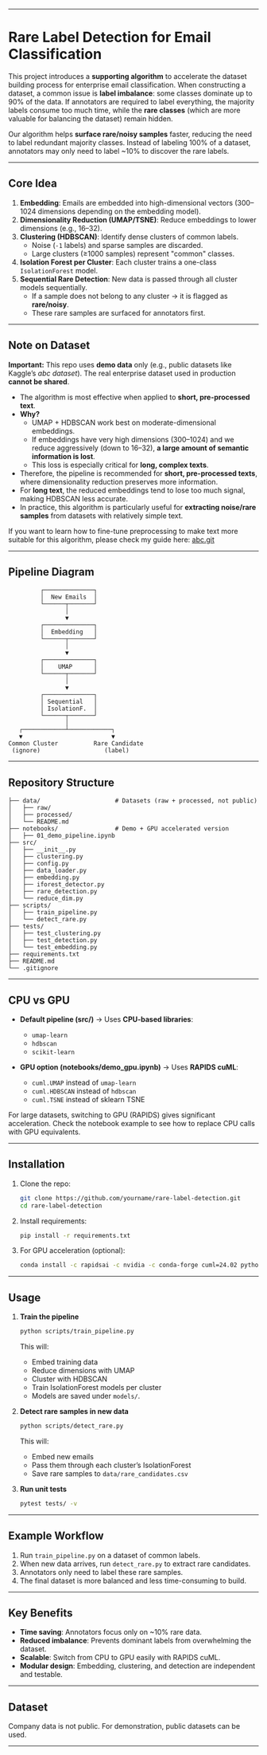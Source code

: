 -----

# Rare Label Detection for Email Classification

This project introduces a **supporting algorithm** to accelerate the dataset building process for enterprise email classification.
When constructing a dataset, a common issue is **label imbalance**: some classes dominate up to 90% of the data.
If annotators are required to label everything, the majority labels consume too much time, while the **rare classes** (which are more valuable for balancing the dataset) remain hidden.

Our algorithm helps **surface rare/noisy samples** faster, reducing the need to label redundant majority classes.
Instead of labeling 100% of a dataset, annotators may only need to label \~10% to discover the rare labels.

-----

## Core Idea

1.  **Embedding**: Emails are embedded into high-dimensional vectors (300–1024 dimensions depending on the embedding model).
2.  **Dimensionality Reduction (UMAP/TSNE)**: Reduce embeddings to lower dimensions (e.g., 16–32).
3.  **Clustering (HDBSCAN)**: Identify dense clusters of common labels.
      - Noise (`-1` labels) and sparse samples are discarded.
      - Large clusters (≥1000 samples) represent "common" classes.
4.  **Isolation Forest per Cluster**: Each cluster trains a one-class `IsolationForest` model.
5.  **Sequential Rare Detection**: New data is passed through all cluster models sequentially.
      - If a sample does not belong to any cluster → it is flagged as **rare/noisy**.
      - These rare samples are surfaced for annotators first.

-----

## Note on Dataset

**Important:**
This repo uses **demo data** only (e.g., public datasets like Kaggle’s *abc dataset*).
The real enterprise dataset used in production **cannot be shared**.

  - The algorithm is most effective when applied to **short, pre-processed text**.
  - **Why?**
      - UMAP + HDBSCAN work best on moderate-dimensional embeddings.
      - If embeddings have very high dimensions (300–1024) and we reduce aggressively (down to 16–32), **a large amount of semantic information is lost**.
      - This loss is especially critical for **long, complex texts**.
  - Therefore, the pipeline is recommended for **short, pre-processed texts**, where dimensionality reduction preserves more information.
  - For **long text**, the reduced embeddings tend to lose too much signal, making HDBSCAN less accurate.
  - In practice, this algorithm is particularly useful for **extracting noise/rare samples** from datasets with relatively simple text.

If you want to learn how to fine-tune preprocessing to make text more suitable for this algorithm, please check my guide here:
[abc.git](https://www.google.com/search?q=https://abc.git)

-----

## Pipeline Diagram
```text
         ┌──────────────┐
         │  New Emails  │
         └──────┬───────┘
                │
                ▼
         ┌──────────────┐
         │  Embedding   │
         └──────┬───────┘
                │
                ▼
         ┌──────────────┐
         │    UMAP      │
         └──────┬───────┘
                │
                ▼
         ┌──────────────┐
         │ Sequential   │
         │ IsolationF.  │
         └──────┬───────┘
                │
   ┌────────────┴────────────┐
   ▼                         ▼
Common Cluster          Rare Candidate
 (ignore)                  (label)
````
-----

## Repository Structure

```
├── data/                     # Datasets (raw + processed, not public)
│   ├── raw/
│   ├── processed/
│   └── README.md
├── notebooks/                # Demo + GPU accelerated version
│   ├── 01_demo_pipeline.ipynb
├── src/
│   ├── __init__.py
│   ├── clustering.py
│   ├── config.py
│   ├── data_loader.py
│   ├── embedding.py
│   ├── iforest_detector.py
│   ├── rare_detection.py
│   └── reduce_dim.py
├── scripts/
│   ├── train_pipeline.py
│   └── detect_rare.py
├── tests/
│   ├── test_clustering.py
│   ├── test_detection.py
│   └── test_embedding.py
├── requirements.txt
├── README.md
└── .gitignore
```

-----

## CPU vs GPU

  - **Default pipeline (src/)** → Uses **CPU-based libraries**:

      - `umap-learn`
      - `hdbscan`
      - `scikit-learn`

  - **GPU option (notebooks/demo\_gpu.ipynb)** → Uses **RAPIDS cuML**:

      - `cuml.UMAP` instead of `umap-learn`
      - `cuml.HDBSCAN` instead of `hdbscan`
      - `cuml.TSNE` instead of sklearn TSNE

For large datasets, switching to GPU (RAPIDS) gives significant acceleration.
Check the notebook example to see how to replace CPU calls with GPU equivalents.

-----

## Installation

1.  Clone the repo:

    ```bash
    git clone https://github.com/yourname/rare-label-detection.git
    cd rare-label-detection
    ```

2.  Install requirements:

    ```bash
    pip install -r requirements.txt
    ```

3.  For GPU acceleration (optional):

    ```bash
    conda install -c rapidsai -c nvidia -c conda-forge cuml=24.02 python=3.10 cudatoolkit=11.8
    ```

-----

## Usage

1.  **Train the pipeline**

    ```bash
    python scripts/train_pipeline.py
    ```

    This will:

      - Embed training data
      - Reduce dimensions with UMAP
      - Cluster with HDBSCAN
      - Train IsolationForest models per cluster
      - Models are saved under `models/`.

2.  **Detect rare samples in new data**

    ```bash
    python scripts/detect_rare.py
    ```

    This will:

      - Embed new emails
      - Pass them through each cluster’s IsolationForest
      - Save rare samples to `data/rare_candidates.csv`

3.  **Run unit tests**

    ```bash
    pytest tests/ -v
    ```

-----

## Example Workflow

1.  Run `train_pipeline.py` on a dataset of common labels.
2.  When new data arrives, run `detect_rare.py` to extract rare candidates.
3.  Annotators only need to label these rare samples.
4.  The final dataset is more balanced and less time-consuming to build.

-----

## Key Benefits

  - **Time saving**: Annotators focus only on \~10% rare data.
  - **Reduced imbalance**: Prevents dominant labels from overwhelming the dataset.
  - **Scalable**: Switch from CPU to GPU easily with RAPIDS cuML.
  - **Modular design**: Embedding, clustering, and detection are independent and testable.

-----

## Dataset

Company data is not public. For demonstration, public datasets can be used.

-----

